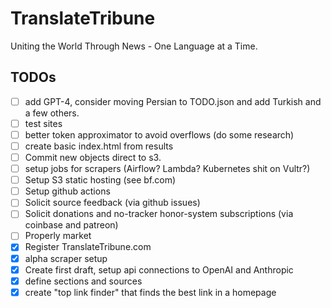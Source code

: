 # TranslateTribune
Uniting the World Through News - One Language at a Time.

## TODOs
- [ ] add GPT-4, consider moving Persian to TODO.json and add Turkish and a few others.
- [ ] test sites
- [ ] better token approximator to avoid overflows (do some research)
- [ ] create basic index.html from results
- [ ] Commit new objects direct to s3.
- [ ] setup jobs for scrapers (Airflow? Lambda? Kubernetes shit on Vultr?) 
- [ ] Setup S3 static hosting (see bf.com)
- [ ] Setup github actions
- [ ] Solicit source feedback (via github issues)
- [ ] Solicit donations and no-tracker honor-system subscriptions (via coinbase and patreon)
- [ ] Properly market
- [x] Register TranslateTribune.com
- [x] alpha scraper setup 
- [x] Create first draft, setup api connections to OpenAI and Anthropic
- [x] define sections and sources
- [x] create "top link finder" that finds the best link in a homepage
